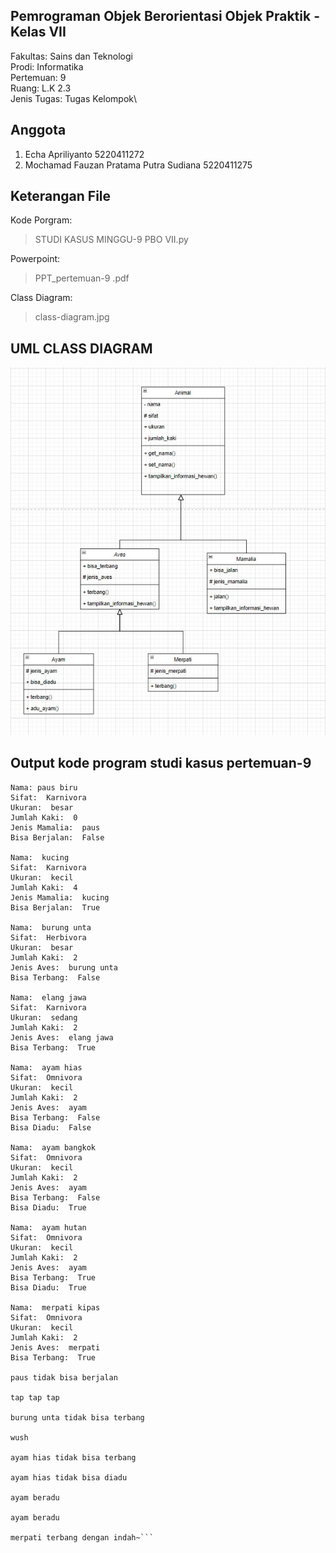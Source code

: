 ## Pemrograman Objek Berorientasi Objek Praktik - Kelas VII
Fakultas: Sains dan Teknologi\
Prodi: Informatika\
Pertemuan: 9\
Ruang: L.K 2.3\
Jenis Tugas: Tugas Kelompok\

## Anggota
1. Echa Apriliyanto
   5220411272
2. Mochamad Fauzan Pratama Putra Sudiana
   5220411275

## Keterangan File
Kode Porgram: 
> STUDI KASUS MINGGU-9 PBO VII.py

Powerpoint:
> PPT_pertemuan-9 .pdf

Class Diagram:
> class-diagram.jpg



## UML CLASS DIAGRAM
![UML CLASS DIAGRAM studi kasus pertemuan-9](./class-diagram.jpg)

## Output kode program studi kasus pertemuan-9
```Nama:  paus biru
Nama: paus biru
Sifat:  Karnivora
Ukuran:  besar
Jumlah Kaki:  0
Jenis Mamalia:  paus
Bisa Berjalan:  False

Nama:  kucing
Sifat:  Karnivora
Ukuran:  kecil
Jumlah Kaki:  4
Jenis Mamalia:  kucing
Bisa Berjalan:  True

Nama:  burung unta
Sifat:  Herbivora
Ukuran:  besar
Jumlah Kaki:  2
Jenis Aves:  burung unta
Bisa Terbang:  False

Nama:  elang jawa
Sifat:  Karnivora
Ukuran:  sedang
Jumlah Kaki:  2
Jenis Aves:  elang jawa
Bisa Terbang:  True

Nama:  ayam hias
Sifat:  Omnivora
Ukuran:  kecil
Jumlah Kaki:  2
Jenis Aves:  ayam
Bisa Terbang:  False
Bisa Diadu:  False

Nama:  ayam bangkok
Sifat:  Omnivora
Ukuran:  kecil
Jumlah Kaki:  2
Jenis Aves:  ayam
Bisa Terbang:  False
Bisa Diadu:  True

Nama:  ayam hutan
Sifat:  Omnivora
Ukuran:  kecil
Jumlah Kaki:  2
Jenis Aves:  ayam
Bisa Terbang:  True
Bisa Diadu:  True

Nama:  merpati kipas
Sifat:  Omnivora
Ukuran:  kecil
Jumlah Kaki:  2
Jenis Aves:  merpati
Bisa Terbang:  True

paus tidak bisa berjalan

tap tap tap

burung unta tidak bisa terbang

wush

ayam hias tidak bisa terbang

ayam hias tidak bisa diadu

ayam beradu

ayam beradu

merpati terbang dengan indah~```